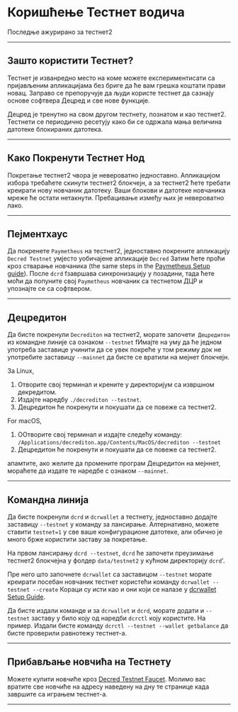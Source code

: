 # Коришћење Тестнет водича

Последње ажурирано за тестнет2

---

## Зашто користити Тестнет?

Тестнет је изванредно место на коме можете експериментисати са пријављеним апликацијама без бриге да ће вам грешка коштати прави новац. Заправо се препоручује да људи користе тестнет да сазнају основе софтвера Децред и све нове функције.

Децред је тренутно на свом другом тестнету, познатом и као тестнет2. Тестнети се периодично ресетују како би се одржала мања величина датотеке блокираних датотека. 

---

## Како Покренути Тестнет Нод

Покретање тестнет2 чвора је невероватно једноставно. Апликацијом избора требаћете скинути тестнет2 блокчејн, а за тестнет2 ћете требати креирати нову новчаник датотеку. Ваши блокови и датотеке новчаника мреже ће остати нетакнути. Пребацивање између њих је невероватно лако.

---

## Пејментхаус

Да покренете `Paymetheus` на тестнет2, једноставно покрените апликацију `Decred Testnet` умјесто уобичајене апликације `Decred` Затим ћете проћи кроз стварање новчаника (the same steps in the [Paymetheus Setup guide](/getting-started/user-guides/paymetheus.md)). После `dcrd` fзавршава синхронизацију у позадини, тада ћете моћи да попуните свој `Paymetheus` новчаник са тестнетом ДЦР и упознајте се са софтвером.

---

## Децредитон 

Да бисте покренули `Decrediton` на тестнет2, морате започети` Децредитон` из командне линије са ознаком `--testnet` fИмајте на уму да ће једном употреба заставице учинити да се увек покреће у том режиму док не употребите заставицу `--mainnet` да бисте се вратили на мејнет блокчејн.

За Linux, 

1. Отворите свој терминал и крените у директоријум са извршном декредитом.
2. Издајте наредбу `./decrediton --testnet`.
3. Децредитон ће покренути и покушати да се повеже са тестнет2.

For macOS,

1. OОтворите свој терминал и издајте следећу команду: `/Applications/decrediton.app/Contents/MacOS/decrediton --testnet`
2. Децредитон ће покренути и покушати да се повеже са тестнет2.

апамтите, ако желите да промените програм Децредитон на мејннет, мораћете да издате те наредбе с ознаком `--mainnet`.

___ 

## Командна линија

Да бисте покренули `dcrd` и `dcrwallet` а тестнету, једноставно додајте заставицу `--testnet` у команду за лансирање. Алтернативно, можете ставити `testnet=1` у све ваше конфигурационе датотеке, али обично је много брже користити заставу за покретање.

На првом лансирању `dcrd --testnet`, `dcrd` ће започети преузимање тестнет2 блокчејна у фолдер `data/testnet2` у кућном директорију `dcrd`'.

Пре него што започнете `dcrwallet` са заставицом `--testnet` морате креирати посебан новчаник тестнет користећи команду `dcrwallet --testnet --create` Кораци су исти као и они који се налазе у [dcrwallet Setup Guide](/getting-started/user-guides/dcrwallet-setup.md). 

Да бисте издали команде и за `dcrwallet` и `dcrd`, морате додати и `--testnet` заставу у било коју од наредби `dcrctl` коју користите. На пример. Издали бисте команду `dcrctl --testnet --wallet getbalance` да бисте проверили равнотежу тестнет-а. 

---

## Прибављање новчића на Тестнету

Можете купити новчиће кроз [Decred Testnet Faucet](https://faucet.decred.org). Молимо вас вратите све новчиће на адресу наведену на дну те странице када завршите са играњем тестнет-а.

---

